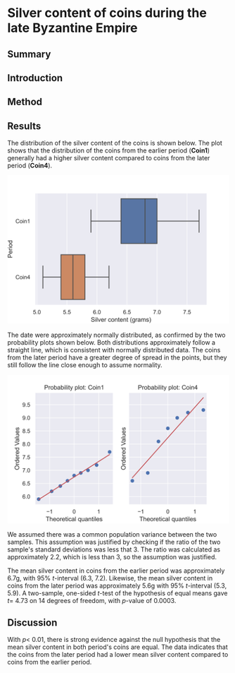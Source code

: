 
# Silver content of coins during the late Byzantine Empire

## Summary

## Introduction

## Method

## Results

The distribution of the silver content of the coins is shown below.
The plot shows that the distribution of the coins from the earlier period (**Coin1**) generally had a higher silver content compared to coins from the later period (**Coin4**).

![](../img/f1-coins-dist.svg)

The date were approximately normally distributed, as confirmed by the two probability plots shown below.
Both distributions approximately follow a straight line, which is consistent with normally distributed data.
The coins from the later period have a greater degree of spread in the points, but they still follow the line close enough to assume normality.

![](../img/f2-coins-prob-plots.svg)

We assumed there was a common population variance between the two samples.
This assumption was justified by checking if the ratio of the two sample's standard deviations was less that 3.
The ratio was calculated as approximately 2.2, which is less than 3, so the assumption was justified.

The mean silver content in coins from the earlier period was approximately 6.7g, with 95% $t$-interval (6.3, 7.2).
Likewise, the mean silver content in coins from the later period was approximately 5.6g with 95% $t$-interval (5.3, 5.9).
A two-sample, one-sided $t$-test of the hypothesis of equal means gave $t=$ 4.73 on 14 degrees of freedom, with $p$-value of 0.0003.

## Discussion

With $p<$ 0.01, there is strong evidence against the null hypothesis that the mean silver content in both period's coins are equal.
The data indicates that the coins from the later period had a lower mean silver content compared to coins from the earlier period.
